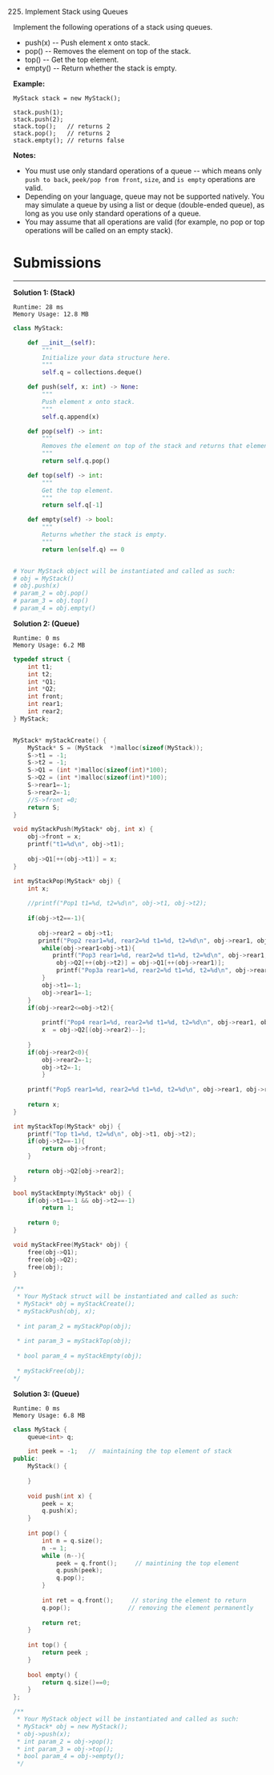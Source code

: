 225. Implement Stack using Queues

Implement the following operations of a stack using queues.

* push(x) -- Push element x onto stack.
* pop() -- Removes the element on top of the stack.
* top() -- Get the top element.
* empty() -- Return whether the stack is empty.

**Example:**
```
MyStack stack = new MyStack();

stack.push(1);
stack.push(2);  
stack.top();   // returns 2
stack.pop();   // returns 2
stack.empty(); // returns false
```

**Notes:**

* You must use only standard operations of a queue -- which means only `push to back`, `peek/pop from front`, `size`, and `is empty` operations are valid.
* Depending on your language, queue may not be supported natively. You may simulate a queue by using a list or deque (double-ended queue), as long as you use only standard operations of a queue.
* You may assume that all operations are valid (for example, no pop or top operations will be called on an empty stack).

# Submissions
---
**Solution 1: (Stack)**
```
Runtime: 28 ms
Memory Usage: 12.8 MB
```
```python
class MyStack:

    def __init__(self):
        """
        Initialize your data structure here.
        """
        self.q = collections.deque()

    def push(self, x: int) -> None:
        """
        Push element x onto stack.
        """
        self.q.append(x)

    def pop(self) -> int:
        """
        Removes the element on top of the stack and returns that element.
        """
        return self.q.pop()

    def top(self) -> int:
        """
        Get the top element.
        """
        return self.q[-1]

    def empty(self) -> bool:
        """
        Returns whether the stack is empty.
        """
        return len(self.q) == 0


# Your MyStack object will be instantiated and called as such:
# obj = MyStack()
# obj.push(x)
# param_2 = obj.pop()
# param_3 = obj.top()
# param_4 = obj.empty()
```

**Solution 2: (Queue)**
```
Runtime: 0 ms
Memory Usage: 6.2 MB
```
```c
typedef struct {
    int t1;
    int t2;
    int *Q1;
    int *Q2;
    int front;
    int rear1;
    int rear2;
} MyStack;


MyStack* myStackCreate() {
    MyStack* S = (MyStack  *)malloc(sizeof(MyStack));
    S->t1 = -1;
    S->t2 = -1;
    S->Q1 = (int *)malloc(sizeof(int)*100);
    S->Q2 = (int *)malloc(sizeof(int)*100);
    S->rear1=-1;
    S->rear2=-1;
    //S->front =0;
    return S;
}

void myStackPush(MyStack* obj, int x) {
    obj->front = x;
    printf("t1=%d\n", obj->t1);
    
    obj->Q1[++(obj->t1)] = x;
}

int myStackPop(MyStack* obj) {
    int x;
    
    //printf("Pop1 t1=%d, t2=%d\n", obj->t1, obj->t2);
    
    if(obj->t2==-1){
         
       obj->rear2 = obj->t1;
       printf("Pop2 rear1=%d, rear2=%d t1=%d, t2=%d\n", obj->rear1, obj->rear2, obj->t1, obj->t2);
        while(obj->rear1<obj->t1){
           printf("Pop3 rear1=%d, rear2=%d t1=%d, t2=%d\n", obj->rear1, obj->rear2, obj->t1, obj->t2);
            obj->Q2[++(obj->t2)] = obj->Q1[++(obj->rear1)];
            printf("Pop3a rear1=%d, rear2=%d t1=%d, t2=%d\n", obj->rear1, obj->rear2, obj->t1, obj->t2);
        }
        obj->t1=-1;
        obj->rear1=-1;
    }
    if(obj->rear2<=obj->t2){
        
        printf("Pop4 rear1=%d, rear2=%d t1=%d, t2=%d\n", obj->rear1, obj->rear2, obj->t1, obj->t2);
        x  = obj->Q2[(obj->rear2)--];
        
    }
    if(obj->rear2<0){
        obj->rear2=-1; 
        obj->t2=-1;
        }
        
    printf("Pop5 rear1=%d, rear2=%d t1=%d, t2=%d\n", obj->rear1, obj->rear2, obj->t1, obj->t2);
        
    return x;
}

int myStackTop(MyStack* obj) {
    printf("Top t1=%d, t2=%d\n", obj->t1, obj->t2);
    if(obj->t2==-1){
        return obj->front;   
    }
    
    return obj->Q2[obj->rear2];
}

bool myStackEmpty(MyStack* obj) {
    if(obj->t1==-1 && obj->t2==-1)
        return 1;
    
    return 0;
}

void myStackFree(MyStack* obj) {
    free(obj->Q1);
    free(obj->Q2);
    free(obj);
}

/**
 * Your MyStack struct will be instantiated and called as such:
 * MyStack* obj = myStackCreate();
 * myStackPush(obj, x);
 
 * int param_2 = myStackPop(obj);
 
 * int param_3 = myStackTop(obj);
 
 * bool param_4 = myStackEmpty(obj);
 
 * myStackFree(obj);
*/
```

**Solution 3: (Queue)**
```
Runtime: 0 ms
Memory Usage: 6.8 MB
```
```c++
class MyStack {
    queue<int> q;

    int peek = -1;   //  maintaining the top element of stack 
public:
    MyStack() {
        
    }
    
    void push(int x) {
        peek = x;
        q.push(x);
    }
    
    int pop() {
        int n = q.size();
        n -= 1; 
        while (n--){
            peek = q.front();     // maintining the top element 
            q.push(peek);
            q.pop();
        } 
        
        int ret = q.front();     // storing the element to return 
        q.pop();                // removing the element permanently
        
        return ret;
    }
    
    int top() {
        return peek ;
    }
    
    bool empty() {
        return q.size()==0;
    }
};

/**
 * Your MyStack object will be instantiated and called as such:
 * MyStack* obj = new MyStack();
 * obj->push(x);
 * int param_2 = obj->pop();
 * int param_3 = obj->top();
 * bool param_4 = obj->empty();
 */
```
